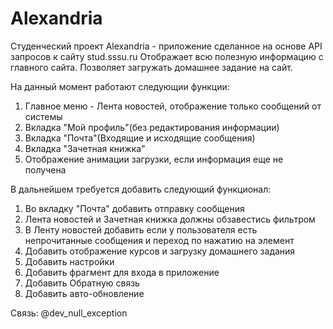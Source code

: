 # Alexandria

Студенческий проект
Alexandria - приложение сделанное на основе API запросов к сайту stud.sssu.ru 
Отображает всю полезную информацию с главного сайта. Позволяет загружать домашнее задание на сайт.

На данный момент работают следующии функции:
1) Главное меню - Лента новостей, отображение только сообщений от системы
2) Вкладка "Мой профиль"(без редактирования информации)
3) Вкладка "Почта"(Входящие и исходящие сообщения)
4) Вкладка "Зачетная книжка"
5) Отображение анимации загрузки, если информация еще не получена

В дальнейшем требуется добавить следующий функционал:
1) Во вкладку "Почта" добавить отправку сообщения
2) Лента новостей и Зачетная книжка должны обзавестись фильтром
3) В Ленту новостей добавить если у пользователя есть непрочитанные сообщения и переход по нажатию на элемент 
4) Добавить отображение курсов и загрузку домашнего задания
5) Добавить настройки 
6) Добавить фрагмент для входа в приложение
7) Добавить Обратную связь
8) Добавить авто-обновление

Связь: @dev_null_exception
